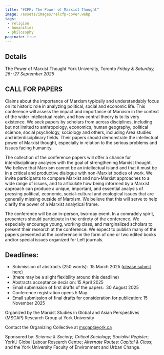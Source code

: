 ```yaml
---
title: "#CFP: The Power of Marxist Thought"
image: /assets/images/relcfp-cover.webp
tags:
 - religion
 - humanities
 - philosophy
paginate: true 
---
```

## Details
The Power of Marxist Thought
York University, Toronto
*Friday & Saturday, 26--27 September 2025*

## CALL FOR PAPERS

Claims about the importance of Marxism typically and understandably focus on its historic role in analyzing political, social and economic life. This conference will assess the impact and importance of Marxism in the context of the wider intellectual realm, and how central theory is to its very existence. We seek papers by scholars from across disciplines, including but not limited to anthropology, economics, human geography, political science, social psychology, sociology and others, including Area studies and interdisciplinary fields. Their papers should demonstrate the intellectual power of Marxist thought, especially in relation to the serious problems and issues facing humanity.

The collection of the conference papers will offer a chance for interdisciplinary analyses with the goal of strengthening Marxist thought. We believe that Marxism cannot be an intellectual island and that it must be in a critical and productive dialogue with non-Marxist bodies of work. We invite participants to compare Marxist and non-Marxist approaches to a wide range of issues, and to articulate how being informed by a Marxist approach can produce a unique, important, and essential analysis of pressing political, economic, social-cultural and ecological issues that are generally missing outside of Marxism. We believe that this will serve to help clarify the power of a Marxist analytical frame.

The conference will be an in-person, two-day event. In a comradely spirit, presenters should participate in the entirety of the conference. We especially encourage young, working class, and marginalized scholars to present their research at the conference. We expect to publish many of the papers presented at the conference in the form of one or two edited books and/or special issues organized for Left journals.

## **Deadlines:**

- Submission of abstracts (250 words):  15 March 2025 ([please submit here](https://laps.apps01.yorku.ca/machform/view.php?id=2595984)) 
- (there may be a slight flexibility around this deadline)
- Abstracts acceptance decision: 15 April 2025
- Email submission of first drafts of the papers:  30 August 2025
- Conference registration opens 5 May
- Email submission of final drafts for consideration for publication: 15 November 2025

Organized by the Marxist Studies in Global and Asian Perspectives (MSGAP) Research Group at York University

Contact the Organizing Collective at <msgap@york.ca>

Sponsored by: *Science & Society*; *Critical Sociology*; *Socialist Register*; YorkU Global Labour Research Centre; *Alternate Routes; Capital & Class*; and the York University Faculty of Environment and Urban Change.